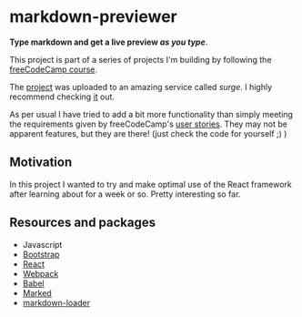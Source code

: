 # **markdown-previewer**
**Type markdown and get a live preview *as you type***.

This project is part of a series of projects I'm building by following the [freeCodeCamp course](https://www.freecodecamp.com/).

The [project](http://mdprev.surge.sh/) was uploaded to an amazing service called *surge*. I highly recommend checking [it](https://surge.sh/) out.

As per usual I have tried to add a bit more functionality than simply meeting the requirements given by freeCodeCamp's [user stories](https://en.wikipedia.org/wiki/User_story). They may not be apparent features, but they are there! (just check the code for yourself ;) )

## Motivation
In this project I wanted to try and make optimal use of the React framework after learning about for a week or so. Pretty interesting so far.

## Resources and packages
- Javascript
- [Bootstrap](http://getbootstrap.com/)
- [React](https://facebook.github.io/react/)
- [Webpack](https://webpack.github.io/)
- [Babel](https://babeljs.io/)
- [Marked](https://github.com/chjj/marked)
- [markdown-loader](https://www.npmjs.com/package/markdown-loader)